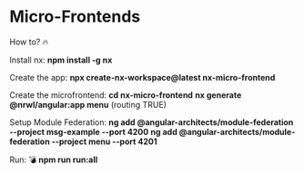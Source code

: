 # Micro-Frontends

How to? 🔥

Install nx:
**npm install -g nx**

Create the app:
**npx create-nx-workspace@latest nx-micro-frontend**

Create the microfrontend:
**cd nx-micro-frontend**
**nx generate @nrwl/angular:app menu** (routing TRUE)

Setup Module Federation:
**ng add @angular-architects/module-federation --project msg-example --port 4200**
**ng add @angular-architects/module-federation --project menu --port 4201**

Run: 💣
**npm run run:all**
